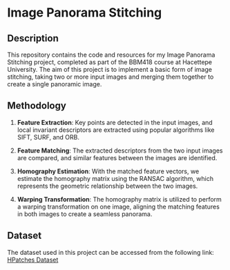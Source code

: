 # Image Panorama Stitching

## Description
This repository contains the code and resources for my Image Panorama Stitching project, completed as part of the BBM418 course at Hacettepe University. The aim of this project is to implement a basic form of image stitching, taking two or more input images and merging them together to create a single panoramic image.

## Methodology
1. **Feature Extraction**: Key points are detected in the input images, and local invariant descriptors are extracted using popular algorithms like SIFT, SURF, and ORB.

2. **Feature Matching**: The extracted descriptors from the two input images are compared, and similar features between the images are identified.

3. **Homography Estimation**: With the matched feature vectors, we estimate the homography matrix using the RANSAC algorithm, which represents the geometric relationship between the two images.

4. **Warping Transformation**: The homography matrix is utilized to perform a warping transformation on one image, aligning the matching features in both images to create a seamless panorama.

## Dataset
The dataset used in this project can be accessed from the following link:
[HPatches Dataset](http://icvl.ee.ic.ac.uk/vbalnt/hpatches/)


